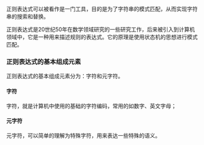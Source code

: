 正则表达式可以被看作是一门工具，目的是为了字符串的模式匹配，从而实现字符串的搜索和替换。

正则表达式是20世纪50年在数学领域研究的一些研究工作，后来被引入到计算机领域中，它是一种用来描述规则的表达式。它的原理是使用状态机的思想进行模式匹配。

### 正则表达式的基本组成元素

正则表达式的基本组成元素分为：字符和元字符。

#### 字符

字符，就是计算机中使用的基础的字符编码，常用的如数字、英文字母；

#### 元字符

元字符，可以简单的理解为特殊字符，用来表达一些特殊的语义。